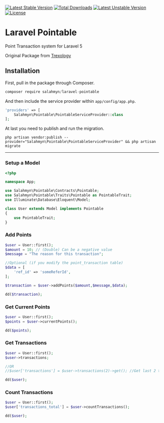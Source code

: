 [![Latest Stable Version](https://poser.pugx.org/trexology/pointable/v/stable)](https://packagist.org/packages/trexology/pointable)
[![Total Downloads](https://poser.pugx.org/trexology/pointable/downloads)](https://packagist.org/packages/trexology/pointable)
[![Latest Unstable Version](https://poser.pugx.org/trexology/pointable/v/unstable)](https://packagist.org/packages/trexology/pointable) [![License](https://poser.pugx.org/trexology/pointable/license)](https://packagist.org/packages/trexology/pointable)

# Laravel Pointable

Point Transaction system for Laravel 5

Original Package from [Trexology](https://github.com/Trexology/laravel-pointable)

## Installation

First, pull in the package through Composer.

```js
composer require salahmyn/laravel-pointable
```

And then include the service provider within `app/config/app.php`.

```php
'providers' => [
    Salahmyn\Pointable\PointableServiceProvider::class
];
```

At last you need to publish and run the migration.

```
php artisan vendor:publish --provider="Salahmyn\Pointable\PointableServiceProvider" && php artisan migrate
```

---

### Setup a Model

```php
<?php

namespace App;

use Salahmyn\Pointable\Contracts\Pointable;
use Salahmyn\Pointable\Traits\Pointable as PointableTrait;
use Illuminate\Database\Eloquent\Model;

class User extends Model implements Pointable
{
    use PointableTrait;
}
```

### Add Points

```php
$user = User::first();
$amount = 10; // (Double) Can be a negative value
$message = "The reason for this transaction";

//Optional (if you modify the point_transaction table)
$data = [
    'ref_id' => 'someReferId',
];

$transaction = $user->addPoints($amount,$message,$data);

dd($transaction);
```

### Get Current Points

```php
$user = User::first();
$points = $user->currentPoints();

dd($points);
```

### Get Transactions

```php
$user = User::first();
$user->transactions;

//OR
//$user['transactions'] = $user->transactions(2)->get(); //Get last 2 transactions

dd($user);
```

### Count Transactions

```php
$user = User::first();
$user['transactions_total'] = $user->countTransactions();

dd($user);
```
